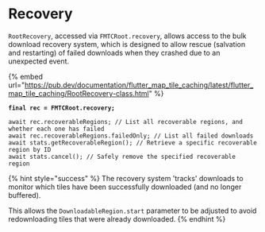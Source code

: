 # Recovery

`RootRecovery`, accessed via `FMTCRoot.recovery`, allows access to the bulk download recovery system, which is designed to allow rescue (salvation and restarting) of failed downloads when they crashed due to an unexpected event.

{% embed url="https://pub.dev/documentation/flutter_map_tile_caching/latest/flutter_map_tile_caching/RootRecovery-class.html" %}

<pre class="language-dart" data-full-width="false"><code class="lang-dart"><strong>final rec = FMTCRoot.recovery;
</strong>
await rec.recoverableRegions; // List all recoverable regions, and whether each one has failed
await rec.recoverableRegions.failedOnly; // List all failed downloads
await stats.getRecoverableRegion(); // Retrieve a specific recoverable region by ID
await stats.cancel(); // Safely remove the specified recoverable region
</code></pre>

{% hint style="success" %}
The recovery system 'tracks' downloads to monitor which tiles have been successfully downloaded (and no longer buffered).

This allows the `DownloadableRegion.start` parameter to be adjusted to avoid redownloading tiles that were already downloaded.
{% endhint %}
